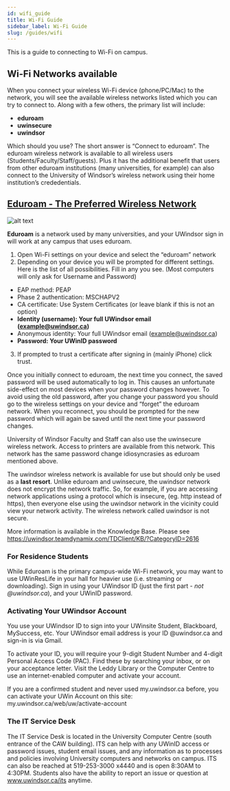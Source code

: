```yaml
---
id: wifi_guide
title: Wi-Fi Guide
sidebar_label: Wi-Fi Guide
slug: /guides/wifi
---
```


This is a guide to connecting to Wi-Fi on campus.

## Wi-Fi Networks available
When you connect your wireless Wi-Fi device (phone/PC/Mac) to the network, you will see the available wireless networks listed which you can try to connect to. Along with a few others, the primary list will include:
- **eduroam**
- **uwinsecure**
- **uwindsor**

Which should you use? The short answer is “Connect to eduroam”. The eduroam wireless network is available to all wireless users (Students/Faculty/Staff/guests). Plus it has the additional benefit that users from other eduroam institutions (many universities, for example) can also connect to the University of Windsor’s wireless network using their home institution’s crededentials.

## [Eduroam - The Preferred Wireless Network](https://www.uwindsor.ca/itservices/2019-09-27/eduroam-preferred-wireless-network)
![alt text](https://www.uwindsor.ca/itservices/sites/uwindsor.ca.itservices/files/246studentlaw_sm-retouched_crop.jpg "girl connecting to the right choice")

**Eduroam** is a network used by many universities, and your UWindsor sign in will work at any campus that uses eduroam.
1. Open Wi-Fi settings on your device and select the “eduroam” network
2. Depending on your device you will be prompted for different settings. Here is the list of all possibilities. Fill in any you see.
(Most computers will only ask for Username and Password)
- EAP method: PEAP
- Phase 2 authentication: MSCHAPV2
- CA certificate: Use System Certificates (or leave blank if this is not an option)
- **Identity (username): Your full UWindsor email (example@uwindsor.ca)**
- Anonymous identity: Your full UWindsor email (example@uwindsor.ca)
- **Password: Your UWinID password**
3. If prompted to trust a certificate after signing in (mainly iPhone) click trust.

Once you initially connect to eduroam, the next time you connect, the saved password will be used automatically to log in. This causes an unfortunate side-effect on most devices when your password changes however. To avoid using the old password, after you change your password you should go to the wireless settings on your device and “forget” the eduroam network. When you reconnect, you should be prompted for the new password which will again be saved until the next time your password changes.

University of Windsor Faculty and Staff can also use the uwinsecure wireless network. Access to printers are available from this network. This network has the same password change idiosyncrasies as eduroam mentioned above.

The uwindsor wireless network is available for use but should only be used as a **last resort**. Unlike eduroam and uwinsecure, the uwindsor network does not encrypt the network traffic. So, for example, if you are accessing network applications using a protocol which is insecure, (eg. http instead of https), then everyone else using the uwindsor network in the vicinity could view your network activity. The wireless network called uwindsor is not secure.

More information is available in the Knowledge Base. Please see https://uwindsor.teamdynamix.com/TDClient/KB/?CategoryID=2616

### For Residence Students

While Eduroam is the primary campus-wide Wi-Fi network, you may want to use UWinResLife in your hall for heavier use (i.e. streaming or downloading). Sign in using your UWindsor ID (just the first part - *not @uwindsor.ca*), and your UWinID password.

### Activating Your UWindsor Account

You use your UWindsor ID to sign into your UWinsite Student, Blackboard, MySuccess, etc. Your UWindsor email address is your ID @uwindsor.ca and sign-in is via Gmail.

To activate your ID, you will require your 9-digit Student Number and 4-digit Personal Access Code (PAC). Find these by searching your inbox, or on your acceptance letter. Visit the Leddy Library or the Computer Centre to use an internet-enabled computer and activate your account.

If you are a confirmed student and never used my.uwindsor.ca before, you can activate your UWin Account on this site: my.uwindsor.ca/web/uw/activate-account

### The IT Service Desk

The IT Service Desk is located in the University Computer Centre (south entrance of the CAW building). ITS can help with any UWinID access or password issues, student email issues, and any information as to processes and policies involving University computers and networks on campus. ITS can also be reached at 519-253-3000 x4440 and is open 8:30AM to 4:30PM. Students also have the ability to report an issue or question at www.uwindsor.ca/its anytime.

